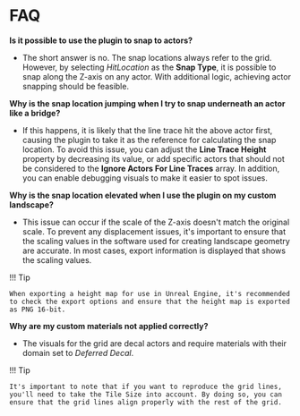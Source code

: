 # FAQ

**Is it possible to use the plugin to snap to actors?**

- The short answer is no. The snap locations always refer to the grid. However, by selecting _HitLocation_ as the **Snap Type**, it is possible to snap along the Z-axis on any actor. With additional logic, achieving actor snapping should be feasible.

**Why is the snap location jumping when I try to snap underneath an actor like a bridge?**

- If this happens, it is likely that the line trace hit the above actor first, causing the plugin to take it as the reference for calculating the snap location. To avoid this issue, you can adjust the **Line Trace Height** property by decreasing its value, or add specific actors that should not be considered to the **Ignore Actors For Line Traces** array. In addition, you can enable debugging visuals to make it easier to spot issues.

**Why is the snap location elevated when I use the plugin on my custom landscape?**

- This issue can occur if the scale of the Z-axis doesn't match the original scale. To prevent any displacement issues, it's important to ensure that the scaling values in the software used for creating landscape geometry are accurate. In most cases, export information is displayed that shows the scaling values.

!!! Tip

    When exporting a height map for use in Unreal Engine, it's recommended to check the export options and ensure that the height map is exported as PNG 16-bit.

**Why are my custom materials not applied correctly?**

- The visuals for the grid are decal actors and require materials with their domain set to _Deferred Decal_.

!!! Tip

    It's important to note that if you want to reproduce the grid lines, you'll need to take the Tile Size into account. By doing so, you can ensure that the grid lines align properly with the rest of the grid.
